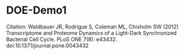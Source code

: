 # DOE-Demo1
Citation: Waldbauer JR, Rodrigue S, Coleman ML, Chisholm SW (2012) Transcriptome and Proteome Dynamics of a Light-Dark Synchronized Bacterial Cell Cycle. PLoS ONE 7(8): e43432. doi:10.1371/journal.pone.0043432
